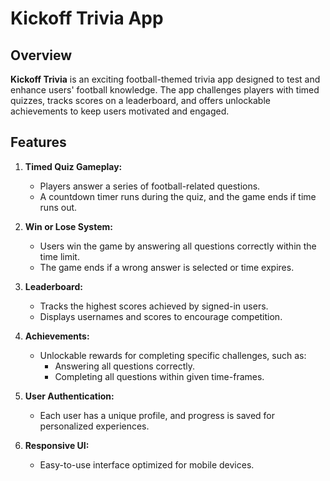 # Kickoff Trivia App

## Overview
**Kickoff Trivia** is an exciting football-themed trivia app designed to test and enhance users' football knowledge. The app challenges players with timed quizzes, tracks scores on a leaderboard, and offers unlockable achievements to keep users motivated and engaged.

## Features
1. **Timed Quiz Gameplay:**
   - Players answer a series of football-related questions.
   - A countdown timer runs during the quiz, and the game ends if time runs out.

2. **Win or Lose System:**
   - Users win the game by answering all questions correctly within the time limit.
   - The game ends if a wrong answer is selected or time expires.

3. **Leaderboard:**
   - Tracks the highest scores achieved by signed-in users.
   - Displays usernames and scores to encourage competition.

4. **Achievements:**
   - Unlockable rewards for completing specific challenges, such as:
     - Answering all questions correctly.
     - Completing all questions within given time-frames.

5. **User Authentication:**
   - Each user has a unique profile, and progress is saved for personalized experiences.

6. **Responsive UI:**
   - Easy-to-use interface optimized for mobile devices.
